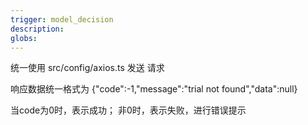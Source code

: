 ```yaml
---
trigger: model_decision
description: 
globs: 
---
```


统一使用 src/config/axios.ts 发送 请求

响应数据统一格式为 {"code":-1,"message":"trial not found","data":null}

当code为0时，表示成功；
非0时，表示失败，进行错误提示